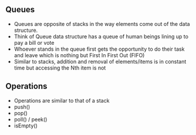 ## Queues
* Queues are opposite of stacks in the way elements come out of the data structure.
* Think of Queue data structure has a queue of human beings lining up to pay a bill or vote
* Whoever stands in the queue first gets the opportunity to do their task and leave which is nothing but First In First Out (FIFO)
* Similar to stacks, addition and removal of elements/items is in constant time but accessing the Nth item is not

## Operations
* Operations are similar to that of a stack
* push()
* pop()
* poll() / peek()
* isEmpty()